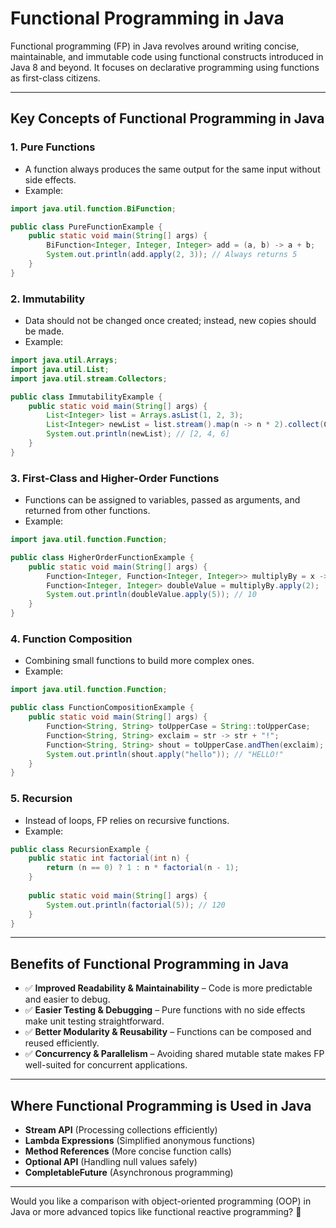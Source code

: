 # Functional Programming in Java

Functional programming (FP) in Java revolves around writing concise, maintainable, and immutable code using functional constructs introduced in Java 8 and beyond. It focuses on declarative programming using functions as first-class citizens.

---

## Key Concepts of Functional Programming in Java

### 1. Pure Functions
- A function always produces the same output for the same input without side effects.
- Example:
  
```java
import java.util.function.BiFunction;

public class PureFunctionExample {
    public static void main(String[] args) {
        BiFunction<Integer, Integer, Integer> add = (a, b) -> a + b;
        System.out.println(add.apply(2, 3)); // Always returns 5
    }
}
```

### 2. Immutability
- Data should not be changed once created; instead, new copies should be made.
- Example:
  
```java
import java.util.Arrays;
import java.util.List;
import java.util.stream.Collectors;

public class ImmutabilityExample {
    public static void main(String[] args) {
        List<Integer> list = Arrays.asList(1, 2, 3);
        List<Integer> newList = list.stream().map(n -> n * 2).collect(Collectors.toList());
        System.out.println(newList); // [2, 4, 6]
    }
}
```

### 3. First-Class and Higher-Order Functions
- Functions can be assigned to variables, passed as arguments, and returned from other functions.
- Example:
  
```java
import java.util.function.Function;

public class HigherOrderFunctionExample {
    public static void main(String[] args) {
        Function<Integer, Function<Integer, Integer>> multiplyBy = x -> y -> x * y;
        Function<Integer, Integer> doubleValue = multiplyBy.apply(2);
        System.out.println(doubleValue.apply(5)); // 10
    }
}
```

### 4. Function Composition
- Combining small functions to build more complex ones.
- Example:
  
```java
import java.util.function.Function;

public class FunctionCompositionExample {
    public static void main(String[] args) {
        Function<String, String> toUpperCase = String::toUpperCase;
        Function<String, String> exclaim = str -> str + "!";
        Function<String, String> shout = toUpperCase.andThen(exclaim);
        System.out.println(shout.apply("hello")); // "HELLO!"
    }
}
```

### 5. Recursion
- Instead of loops, FP relies on recursive functions.
- Example:
  
```java
public class RecursionExample {
    public static int factorial(int n) {
        return (n == 0) ? 1 : n * factorial(n - 1);
    }
    
    public static void main(String[] args) {
        System.out.println(factorial(5)); // 120
    }
}
```

---

## Benefits of Functional Programming in Java
- ✅ **Improved Readability & Maintainability** – Code is more predictable and easier to debug.
- ✅ **Easier Testing & Debugging** – Pure functions with no side effects make unit testing straightforward.
- ✅ **Better Modularity & Reusability** – Functions can be composed and reused efficiently.
- ✅ **Concurrency & Parallelism** – Avoiding shared mutable state makes FP well-suited for concurrent applications.

---

## Where Functional Programming is Used in Java
- **Stream API** (Processing collections efficiently)
- **Lambda Expressions** (Simplified anonymous functions)
- **Method References** (More concise function calls)
- **Optional API** (Handling null values safely)
- **CompletableFuture** (Asynchronous programming)

---

Would you like a comparison with object-oriented programming (OOP) in Java or more advanced topics like functional reactive programming? 🚀

